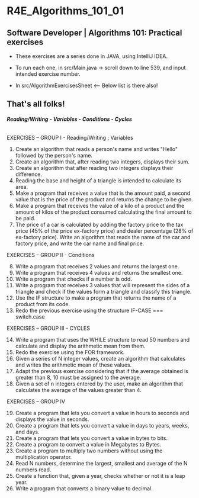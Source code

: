 # R4E_Algorithms_101_01

Software Developer | Algorithms 101: Practical exercises 
-
- These exercises are a series done in JAVA, using IntelliJ IDEA.

- To run each one, in src/Main.java -> scroll down to line 539, and input intended exercise number.

- In src/AlgorithmExercisesSheet <-- Below list is there also!

## **That's all folks!**

###### **Reading/Writing - Variables - Conditions - Cycles**

EXERCISES – GROUP I - Reading/Writing ; Variables

01. Create an algorithm that reads a person's name and writes "Hello" followed by the person's name.
02. Create an algorithm that, after reading two integers, displays their sum.
03. Create an algorithm that after reading two integers displays their difference.
04. Reading the base and height of a triangle is intended to calculate its area.
05. Make a program that receives a value that is the amount paid, a second value that is the price of the product and returns
    the change to be given.
06. Make a program that receives the value of a kilo of a product and the amount of kilos of the product consumed
    calculating the final amount to be paid.
07. The price of a car is calculated by adding the factory price to the tax price (45% of the price
    ex-factory price) and dealer percentage (28% of ex-factory price). Write an algorithm that reads the name of the
    car and factory price, and write the car name and final price.

EXERCISES – GROUP II - Conditions

08. Write a program that receives 2 values and returns the largest one.
09. Write a program that receives 4 values and returns the smallest one.
10. Write a program that checks if a number is odd.
11. Write a program that receives 3 values that will represent the sides of a triangle and check if the values
    form a triangle and classify this triangle.
12. Use the IF structure to make a program that returns the name of a product from its code.
13. Redo the previous exercise using the structure IF-CASE === switch.case

EXERCISES – GROUP III - CYCLES

14. Write a program that uses the WHILE structure to read 50 numbers and calculate and display the arithmetic mean
    from them.
15. Redo the exercise using the FOR framework.
16. Given a series of N integer values, create an algorithm that calculates and writes the arithmetic mean of these values.
17. Adapt the previous exercise considering that if the average obtained is greater than 8, 10 must be assigned to the
    average.
18. Given a set of n integers entered by the user, make an algorithm that calculates the average of the
    values greater than 4.
    
EXERCISES – GROUP IV

19. Create a program that lets you convert a value in hours to seconds and displays the value in seconds.
20. Create a program that lets you convert a value in days to years, weeks, and days.
21. Create a program that lets you convert a value in bytes to bits.
22. Create a program to convert a value in Megabytes to Bytes.
23. Create a program to multiply two numbers without using the multiplication operator.
24. Read N numbers, determine the largest, smallest and average of the N numbers read.
25. Create a function that, given a year, checks whether or not it is a leap year.
26. Write a program that converts a binary value to decimal.
